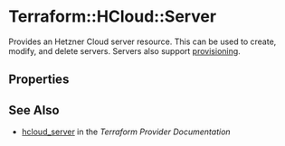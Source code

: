 # Terraform::HCloud::Server

Provides an Hetzner Cloud server resource. This can be used to create, modify, and delete servers. Servers also support [provisioning](https://www.terraform.io/docs/provisioners/index.html).

## Properties


## See Also

* [hcloud_server](https://www.terraform.io/docs/providers/hcloud/r/server.html) in the _Terraform Provider Documentation_